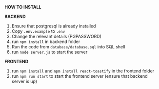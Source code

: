 **HOW TO INSTALL**

**BACKEND**
1. Ensure that postgresql is already installed
2. Copy `.env.example` to `.env`
3. Change the relevant details (PGPASSWORD)
4. run `npm install` in  backend folder
5. Run the code from `database/database.sql` into SQL shell
6. run `node server.js` to start the server

**FRONTEND**
1. run `npm install` and `npm install react-toastify` in the frontend folder
2. run `npm run start` to start the frontend server (ensure that backend server is up)
